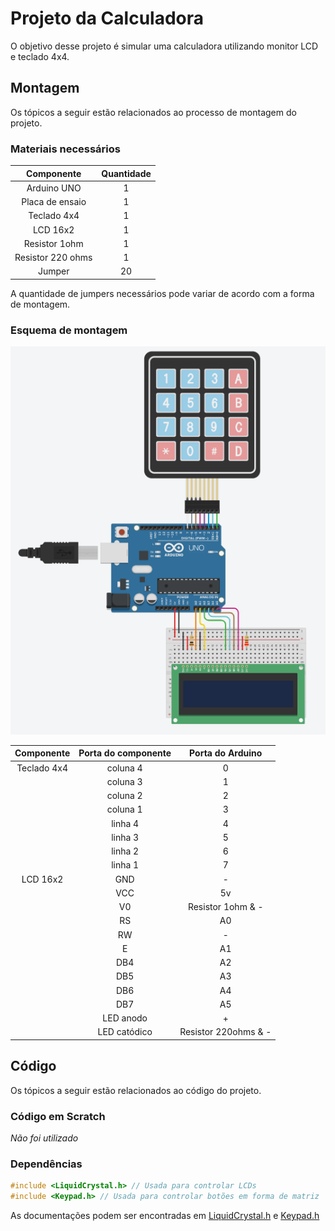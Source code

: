 # Projeto da Calculadora

O objetivo desse projeto é simular uma calculadora utilizando monitor LCD e teclado 4x4.

## Montagem 

Os tópicos a seguir estão relacionados ao processo de montagem do projeto.

### Materiais necessários

|    Componente   | Quantidade |
|:---------------:|:----------:|
|   Arduino UNO   |      1     |
| Placa de ensaio |      1     |
|   Teclado 4x4   |      1     |
|    LCD 16x2     |      1     |
|  Resistor 1ohm  |      1     |
|Resistor 220 ohms|      1     |
|      Jumper     |     20     |

A quantidade de jumpers necessários pode variar de acordo com a forma de montagem.

### Esquema de montagem

![Esquema de montagem](imagens/esquema-de-montagem.png)

| Componente | Porta do componente |  Porta do Arduino  |
|:----------:|:-------------------:|:------------------:|
|Teclado 4x4 |       coluna 4      |          0         |
|            |       coluna 3      |          1         |
|            |       coluna 2      |          2         |
|            |       coluna 1      |          3         |
|            |       linha 4       |          4         |
|            |       linha 3       |          5         |
|            |       linha 2       |          6         |
|            |       linha 1       |          7         |
|  LCD 16x2  |         GND         |          -         |
|            |         VCC         |         5v         |
|            |         V0          | Resistor 1ohm & -  |
|            |         RS          |         A0         |
|            |         RW          |          -         |
|            |          E          |         A1         |
|            |         DB4         |         A2         |
|            |         DB5         |         A3         |
|            |         DB6         |         A4         |
|            |         DB7         |         A5         |
|            |      LED anodo      |          +         |
|            |     LED catódico    |Resistor 220ohms & -|


## Código 

Os tópicos a seguir estão relacionados ao código do projeto.

### Código em Scratch

*Não foi utilizado*

### Dependências

```C
#include <LiquidCrystal.h> // Usada para controlar LCDs
#include <Keypad.h> // Usada para controlar botões em forma de matriz
```

As documentações podem ser encontradas em [LiquidCrystal.h](https://www.arduino.cc/en/Reference/LiquidCrystal "arduino.cc/en/Reference/LiquidCrystal") e [Keypad.h](https://www.arduino.cc/reference/en/libraries/keypad/ "arduino.cc/reference/en/libraries/keypad/")
